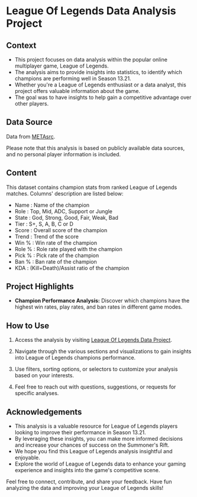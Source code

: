 # League Of Legends Data Analysis Project

## Context

* This project focuses on data analysis within the popular online multiplayer game, League of Legends. 
* The analysis aims to provide insights into statistics, to identify which champions are performing well in Season 13.21. 
* Whether you're a League of Legends enthusiast or a data analyst, this project offers valuable information about the game.
* The goal was to have insights to help gain a competitive advantage over other players.

## Data Source

Data from [METAsrc](https://www.metasrc.com/lol/stats).

Please note that this analysis is based on publicly available data sources, and no personal player information is included.

## Content

This dataset contains champion stats from ranked League of Legends matches.
Columns' description are listed below:
* Name : Name of the champion
* Role : Top, Mid, ADC, Support or Jungle
* State : God, Strong, Good, Fair, Weak, Bad
* Tier : S+, S, A, B, C or D
* Score : Overall score of the champion
* Trend : Trend of the score
* Win % : Win rate of the champion
* Role % : Role rate played with the champion
* Pick % : Pick rate of the champion
* Ban % : Ban rate of the champion
* KDA : (Kill+Death)/Assist ratio of the champion

## Project Highlights

- **Champion Performance Analysis:** Discover which champions have the highest win rates, play rates, and ban rates in different game modes.

## How to Use
1. Access the analysis by visiting [League Of Legends Data Project](https://github.com/HoangPham2704/League_Of_Legends_DA_Project/blob/main/League_Of_Legends.ipynb).

2. Navigate through the various sections and visualizations to gain insights into League of Legends champions performance.

3. Use filters, sorting options, or selectors to customize your analysis based on your interests.

4. Feel free to reach out with questions, suggestions, or requests for specific analyses.

## Acknowledgements

* This analysis is a valuable resource for League of Legends players looking to improve their performance in Season 13.21.
* By leveraging these insights, you can make more informed decisions and increase your chances of success on the Summoner's Rift.
* We hope you find this League of Legends analysis insightful and enjoyable.
* Explore the world of League of Legends data to enhance your gaming experience and insights into the game's competitive scene.

Feel free to connect, contribute, and share your feedback. Have fun analyzing the data and improving your League of Legends skills!
